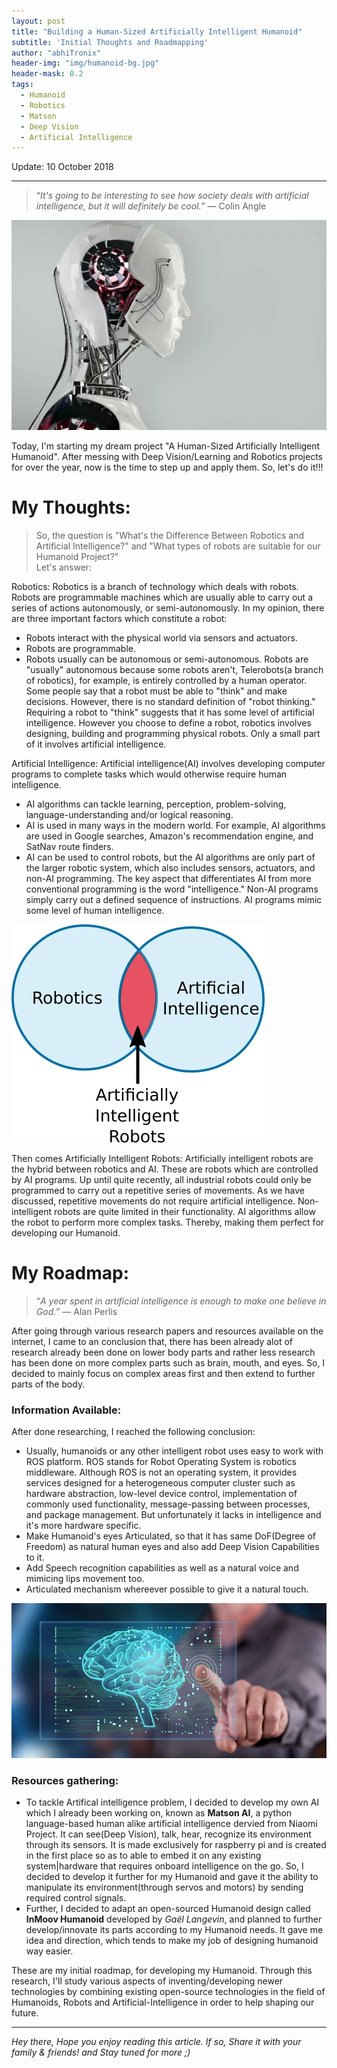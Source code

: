 ```yaml
---
layout: post
title: "Building a Human-Sized Artificially Intelligent Humanoid"
subtitle: 'Initial Thoughts and Roadmapping'
author: "abhiTronix"
header-img: "img/humanoid-bg.jpg"
header-mask: 0.2
tags:
  - Humanoid
  - Robotics
  - Matson
  - Deep Vision
  - Artificial Intelligence
---
```


Update: 10 October 2018

---
> “*It's going to be interesting to see how society deals with artificial intelligence, but it will definitely be cool.*” — Colin Angle

![](/img/in-post/manav/humanoid.jpg)

Today, I'm starting my dream project "A Human-Sized Artificially Intelligent Humanoid". After messing with Deep Vision/Learning and Robotics projects for over the year, now is the time to step up and apply them. So, let's do it!!!

# My Thoughts:
> So, the question is "What's the Difference Between Robotics and Artificial Intelligence?" and "What types of robots are suitable for our Humanoid Project?"  
Let's answer:

Robotics: Robotics is a branch of technology which deals with robots. Robots are programmable machines which are usually able to carry out a series of actions autonomously, or semi-autonomously.
In my opinion, there are three important factors which constitute a robot:
- Robots interact with the physical world via sensors and actuators.
- Robots are programmable.
- Robots usually can be autonomous or semi-autonomous.
Robots are "usually" autonomous because some robots aren't, Telerobots(a branch of robotics), for example, is entirely controlled by a human operator. Some people say that a robot must be able to "think" and make decisions. However, there is no standard definition of "robot thinking." Requiring a robot to "think" suggests that it has some level of artificial intelligence. However you choose to define a robot, robotics involves designing, building and programming physical robots. Only a small part of it involves artificial intelligence.

Artificial Intelligence: Artificial intelligence(AI) involves developing computer programs to complete tasks which would otherwise require human intelligence. 
- AI algorithms can tackle learning, perception, problem-solving, language-understanding and/or logical reasoning.
- AI is used in many ways in the modern world. For example, AI algorithms are used in Google searches, Amazon's recommendation engine, and SatNav route finders. 
- AI can be used to control robots, but the AI algorithms are only part of the larger robotic system, which also includes sensors, actuators, and non-AI programming. 
The key aspect that differentiates AI from more conventional programming is the word "intelligence." Non-AI programs simply carry out a defined sequence of instructions. AI programs mimic some level of human intelligence.

![](/img/in-post/manav/humanoid-ven.jpg)

Then comes Artificially Intelligent Robots:
Artificially intelligent robots are the hybrid between robotics and AI. These are robots which are controlled by AI programs. Up until quite recently, all industrial robots could only be programmed to carry out a repetitive series of movements. As we have discussed, repetitive movements do not require artificial intelligence.
Non-intelligent robots are quite limited in their functionality. AI algorithms allow the robot to perform more complex tasks. Thereby, making them perfect for developing our Humanoid.

  

# My Roadmap:

> “*A year spent in artificial intelligence is enough to make one believe in God.*” — Alan Perlis

After going through various research papers and resources available on the internet, I came to an conclusion that, there has been already alot of research already been done on lower body parts and rather less research has been done on more complex parts such as brain, mouth, and eyes. So, I decided to mainly focus on complex areas first and then extend to further parts of the body. 

### Information Available:
After done researching, I reached the following conclusion:
- Usually, humanoids or any other intelligent robot uses easy to work with ROS platform. ROS stands for Robot Operating System is robotics middleware. Although ROS is not an operating system, it provides services designed for a heterogeneous computer cluster such as hardware abstraction, low-level device control, implementation of commonly used functionality, message-passing between processes, and package management. But unfortunately it lacks in intelligence and it's more hardware specific.
- Make Humanoid's eyes Articulated, so that it has same DoF(Degree of Freedom) as natural human eyes and also add Deep Vision Capabilities to it.
- Add Speech recognition capabilities as well as a natural voice and mimicing lips movement too.
- Articulated mechanism whereever possible to give it a natural touch. 

![](/img/in-post/manav/humanoid-brain.jpg)

### Resources gathering:
- To tackle Artifical intelligence problem, I decided to develop my own AI which I already been working on, known as **Matson AI**, a python language-based human alike artificial intelligence dervied from Niaomi Project. It can see(Deep Vision), talk, hear, recognize its environment through its sensors. It is made exclusively for raspberry pi and is created in the first place so as to able to embed it on any existing system|hardware that requires onboard intelligence on the go. So, I decided to develop it further for my Humanoid and gave it the ability to manipulate its environment(through servos and motors) by sending required control signals.
- Further, I decided to adapt an open-sourced Humanoid design called **InMoov Humanoid** developed by _Gaël Langevin_, and planned to further develop/innovate its parts according to my Humanoid needs. It gave me idea and direction, which tends to make my job of designing humanoid way easier.

These are my initial roadmap, for developing my Humanoid. Through this research, I'll study various aspects of inventing/developing newer technologies by combining existing open-source technologies in the field of Humanoids, Robots and Artificial-Intelligence in order to help shaping our future.

---

*Hey there, Hope you enjoy reading this article. If so, Share it with your family & friends! and Stay tuned for more ;)*

